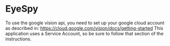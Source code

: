# EyeSpy
To use the google vision api, you need to set up your google cloud account as described in: https://cloud.google.com/vision/docs/getting-started
This application uses a Service Account, so be sure to follow that section of the instructions.
